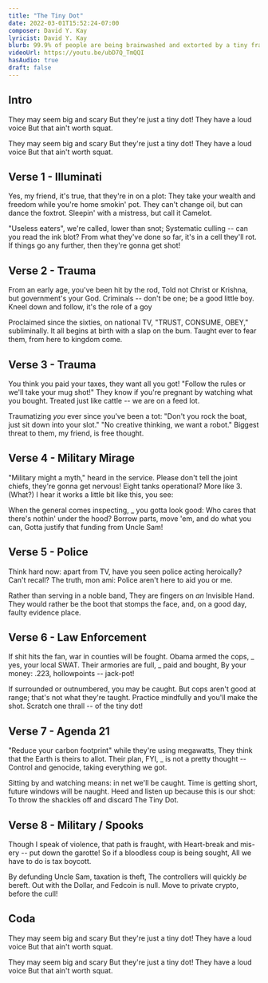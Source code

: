 ```yaml
---
title: "The Tiny Dot"
date: 2022-03-01T15:52:24-07:00
composer: David Y. Kay
lyricist: David Y. Kay
blurb: 99.9% of people are being brainwashed and extorted by a tiny fraction of the population.
videoUrl: https://youtu.be/ubD7Q_TmQQI
hasAudio: true
draft: false
---
```


## Intro

They may seem big and scary
But they're just a tiny dot!
They have a loud voice
But that ain't worth squat.

They may seem big and scary
But they're just a tiny dot!
They have a loud voice
But that ain't worth squat.

## Verse 1 - Illuminati

Yes, my friend, it's true, that they're in on a plot:
They take your wealth and freedom while you're home smokin' pot.
They can't change oil, but can dance the foxtrot.
Sleepin' with a mistress, but call it Camelot.

"Useless eaters", we're called, lower than snot;
Systematic culling -- can you read the ink blot?
From what they've done so far, it's in a cell they'll rot.
If things go any further, then they're gonna get shot!

## Verse 2 - Trauma

From an early age, you've been hit by the rod,
Told not Christ or Krishna, but government's your God.
Criminals -- don't be one; be a good little boy.
Kneel down and follow, it's the role of a goy

Proclaimed since the sixties, on national TV,
"TRUST, CONSUME, OBEY," subliminally.
It all begins at birth with a slap on the bum.
Taught ever to fear them, from here to kingdom come.

## Verse 3 - Trauma

You think you paid your taxes, they want all you got!
"Follow the rules or we'll take your mug shot!"
They know if you're pregnant by watching what you bought.
Treated just like cattle -- we are on a feed lot.

Traumatizing _you_ ever since you've been a tot:
"Don't you rock the boat, just sit down into your slot."
"No creative thinking, we want a robot."
Biggest threat to them, my friend, is free thought.

## Verse 4 - Military Mirage

"Military might a myth," heard in the service.
Please don't tell the joint chiefs, they're gonna get nervous!
Eight tanks operational? More like 3. (What?)
I hear it works a little bit like this, you see:

When the general comes inspecting, _ you gotta look good:
Who cares that there's nothin' under the hood?
Borrow parts, move 'em, and do what you can,
Gotta justify that funding from Uncle Sam!

## Verse 5 - Police

Think hard now: apart from TV,
have you seen police acting heroically?
Can't recall? The truth, mon ami:
Police aren't here to aid you or me.

Rather than serving in a noble band,
They are fingers on _an_ Invisible Hand.
They would rather be the boot that stomps the face,
and, on a good day, faulty evidence place.

## Verse 6 - Law Enforcement

If shit hits the fan, war in counties will be fought.
Obama armed the cops, _ yes, your local SWAT.
Their armories are full, _ paid and bought,
By your money: .223, hollowpoints -- jack-pot!

If surrounded or outnumbered, you may be caught.
But cops aren't good at range; that's not what they're taught.
Practice mindfully and you'll make the shot.
Scratch one thrall -- of the tiny dot!

## Verse 7 - Agenda 21

"Reduce your carbon footprint" while they're using megawatts,
They think that the Earth is theirs to allot.
Their plan, FYI, _ is not a pretty thought --
Control and genocide, taking everything we got.

Sitting by and watching means: in net we'll be caught.
Time is getting short, future windows will be naught.
Heed and listen up because this is our shot:
To throw the shackles off and discard The Tiny Dot.

## Verse 8 - Military / Spooks

Though I speak of violence, that path is fraught, with
Heart-break and mis-ery -- put down the garotte!
So if a bloodless coup is being sought,
All we have to do is tax boycott.

By defunding Uncle Sam, taxation is theft,
The controllers will quickly _be_ bereft.
Out with the Dollar, and Fedcoin is null.
Move to private crypto, before the cull!

## Coda

They may seem big and scary
But they're just a tiny dot!
They have a loud voice
But that ain't worth squat.

They may seem big and scary
But they're just a tiny dot!
They have a loud voice
But that ain't worth squat.
